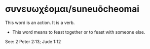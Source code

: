 # συνευωχέομαι/suneuōcheomai
This word is an action. It is a verb.

* This word means to feast together or to feast with someone else.  

See: 2 Peter 2:13; Jude 1:12
